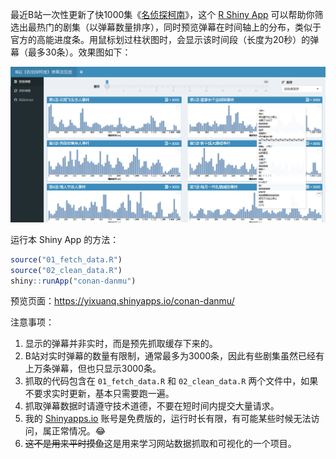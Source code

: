 最近B站一次性更新了快1000集《[名侦探柯南](https://www.bilibili.com/bangumi/play/ep321808)》，这个 [R Shiny App](https://shiny.rstudio.com/) 可以帮助你筛选出最热门的剧集（以弹幕数量排序），同时预览弹幕在时间轴上的分布，类似于官方的高能进度条。用鼠标划过柱状图时，会显示该时间段（长度为20秒）的弹幕（最多30条）。效果图如下：

![](screenshot.png)

运行本 Shiny App 的方法：

```r
source("01_fetch_data.R")
source("02_clean_data.R")
shiny::runApp("conan-danmu")
```

预览页面：https://yixuanq.shinyapps.io/conan-danmu/

注意事项：

1. 显示的弹幕并非实时，而是预先抓取缓存下来的。
2. B站对实时弹幕的数量有限制，通常最多为3000条，因此有些剧集虽然已经有上万条弹幕，但也只显示3000条。
3. 抓取的代码包含在 `01_fetch_data.R` 和 `02_clean_data.R` 两个文件中，如果不要求实时更新，基本只需要跑一遍。
4. 抓取弹幕数据时请遵守技术道德，不要在短时间内提交大量请求。
5. 我的 [Shinyapps.io](https://www.shinyapps.io/) 账号是免费版的，运行时长有限，有可能某些时候无法访问，属正常情况。😂
6. ~~这不是用来平时摸鱼~~这是用来学习网站数据抓取和可视化的一个项目。
